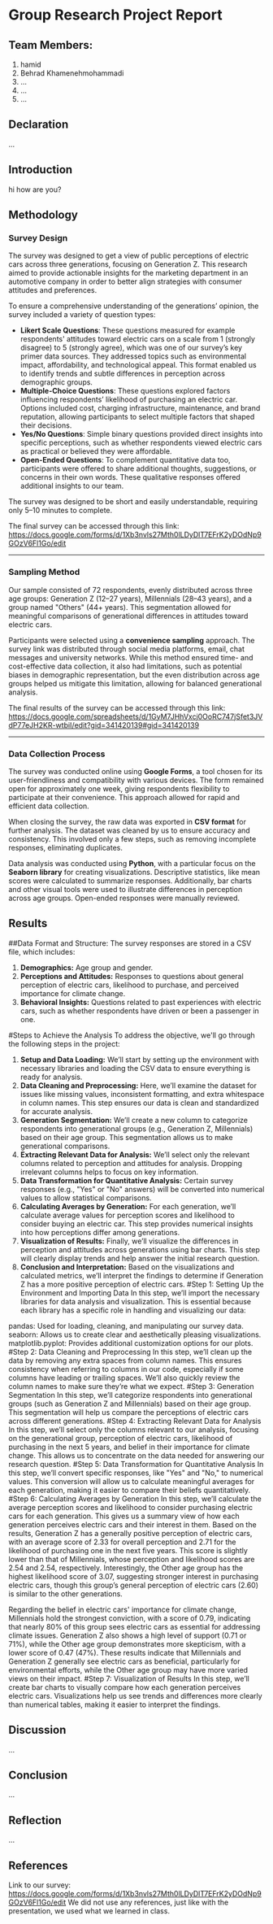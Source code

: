# Group Research Project Report

## Team Members:
1. hamid
2. Behrad Khamenehmohammadi 
3. ... 
4. ... 
5. ... 

## Declaration
... 

## Introduction
hi how are you?

## Methodology

### Survey Design

The survey was designed to get a view of public perceptions of electric cars across three generations, focusing on Generation Z. This research aimed to provide actionable insights for the marketing department in an automotive company in order to better align strategies with consumer attitudes and preferences.

To ensure a comprehensive understanding of the generations’ opinion, the survey included a variety of question types:
- **Likert Scale Questions**: These questions measured for example respondents' attitudes toward electric cars on a scale from 1 (strongly disagree) to 5 (strongly agree), which was one of our survey’s key primer data sources. They addressed topics such as environmental impact, affordability, and technological appeal. This format enabled us to identify trends and subtle differences in perception across demographic groups.
- **Multiple-Choice Questions**: These questions explored factors influencing respondents’ likelihood of purchasing an electric car. Options included cost, charging infrastructure, maintenance, and brand reputation, allowing participants to select multiple factors that shaped their decisions.
- **Yes/No Questions**: Simple binary questions provided direct insights into specific perceptions, such as whether respondents viewed electric cars as practical or believed they were affordable.
- **Open-Ended Questions**: To complement quantitative data too, participants were offered to share additional thoughts, suggestions, or concerns in their own words. These qualitative responses offered additional insights to our team.

The survey was designed to be short and easily understandable, requiring only 5–10 minutes to complete.

The final survey can be accessed through this link: https://docs.google.com/forms/d/1Xb3nvls27Mth0lLDyDlT7EFrK2yDOdNp9GOzV6Fl1Go/edit

---

### Sampling Method

Our sample consisted of 72 respondents, evenly distributed across three age groups: Generation Z (12–27 years), Millennials (28–43 years), and a group named "Others" (44+ years). This segmentation allowed for meaningful comparisons of generational differences in attitudes toward electric cars.



Participants were selected using a **convenience sampling** approach. The survey link was distributed through social media platforms, email, chat messages and university networks. While this method ensured time- and cost-effective data collection, it also had limitations, such as potential biases in demographic representation, but the even distribution across age groups helped us mitigate this limitation, allowing for balanced generational analysis.

The final results of the survey can be accessed through this link: https://docs.google.com/spreadsheets/d/1GyM7JHhVxcj0OoRC747jSfet3JVdP77eJH2KR-wtbiI/edit?gid=341420139#gid=341420139

---

### Data Collection Process

The survey was conducted online using **Google Forms**, a tool chosen for its user-friendliness and compatibility with various devices. The form remained open for approximately one week, giving respondents flexibility to participate at their convenience. This approach allowed for rapid and efficient data collection.

When closing the survey, the raw data was exported in **CSV format** for further analysis. The dataset was cleaned by us to ensure accuracy and consistency. This involved only a few steps, such as removing incomplete responses, eliminating duplicates.

Data analysis was conducted using **Python**, with a particular focus on the **Seaborn library** for creating visualizations. Descriptive statistics, like mean scores were calculated to summarize responses. Additionally, bar charts and other visual tools were used to illustrate differences in perception across age groups. Open-ended responses were manually reviewed.

## Results
##Data Format and Structure:
The survey responses are stored in a CSV file, which includes:
1. **Demographics:**
Age group and gender.
2. **Perceptions and Attitudes:**
Responses to questions about general perception of electric cars, likelihood to purchase, and perceived importance for climate change.
3. **Behavioral Insights:** Questions related to past experiences with electric cars, such as whether respondents have driven or been a passenger in one.

#Steps to Achieve the Analysis
To address the objective, we'll go through the following steps in the project:
1.   **Setup and Data Loading:** We’ll start by setting up the environment with necessary libraries and loading the CSV data to ensure everything is ready for analysis.
2.   **Data Cleaning and Preprocessing:**
Here, we’ll examine the dataset for issues like missing values, inconsistent formatting, and extra whitespace in column names. This step ensures our data is clean and standardized for accurate analysis.
3. **Generation Segmentation:**
We’ll create a new column to categorize respondents into generational groups (e.g., Generation Z, Millennials) based on their age group. This segmentation allows us to make generational comparisons.
4. **Extracting Relevant Data for Analysis:**
We’ll select only the relevant columns related to perception and attitudes for analysis. Dropping irrelevant columns helps to focus on key information.
5. **Data Transformation for Quantitative Analysis:**
Certain survey responses (e.g., "Yes" or "No" answers) will be converted into numerical values to allow statistical comparisons.
6. **Calculating Averages by Generation:**
For each generation, we’ll calculate average values for perception scores and likelihood to consider buying an electric car. This step provides numerical insights into how perceptions differ among generations.
7. **Visualization of Results:**
Finally, we’ll visualize the differences in perception and attitudes across generations using bar charts. This step will clearly display trends and help answer the initial research question.
8. **Conclusion and Interpretation:**
Based on the visualizations and calculated metrics, we’ll interpret the findings to determine if Generation Z has a more positive perception of electric cars.
#Step 1: Setting Up the Environment and Importing Data
In this step, we’ll import the necessary libraries for data analysis and visualization. This is essential because each library has a specific role in handling and visualizing our data:

pandas: Used for loading, cleaning, and manipulating our survey data.
seaborn: Allows us to create clear and aesthetically pleasing visualizations.
matplotlib.pyplot: Provides additional customization options for our plots.
#Step 2: Data Cleaning and Preprocessing
In this step, we’ll clean up the data by removing any extra spaces from column names. This ensures consistency when referring to columns in our code, especially if some columns have leading or trailing spaces. We’ll also quickly review the column names to make sure they’re what we expect.
#Step 3: Generation Segmentation
In this step, we’ll categorize respondents into generational groups (such as Generation Z and Millennials) based on their age group. This segmentation will help us compare the perceptions of electric cars across different generations.
#Step 4: Extracting Relevant Data for Analysis
In this step, we’ll select only the columns relevant to our analysis, focusing on the generational group, perception of electric cars, likelihood of purchasing in the next 5 years, and belief in their importance for climate change. This allows us to concentrate on the data needed for answering our research question.
#Step 5: Data Transformation for Quantitative Analysis
In this step, we’ll convert specific responses, like "Yes" and "No," to numerical values. This conversion will allow us to calculate meaningful averages for each generation, making it easier to compare their beliefs quantitatively.
#Step 6: Calculating Averages by Generation
In this step, we’ll calculate the average perception scores and likelihood to consider purchasing electric cars for each generation. This gives us a summary view of how each generation perceives electric cars and their interest in them.
Based on the results, Generation Z has a generally positive perception of electric cars, with an average score of 2.33 for overall perception and 2.71 for the likelihood of purchasing one in the next five years. This score is slightly lower than that of Millennials, whose perception and likelihood scores are 2.54 and 2.54, respectively. Interestingly, the Other age group has the highest likelihood score of 3.07, suggesting stronger interest in purchasing electric cars, though this group’s general perception of electric cars (2.60) is similar to the other generations.

Regarding the belief in electric cars' importance for climate change, Millennials hold the strongest conviction, with a score of 0.79, indicating that nearly 80% of this group sees electric cars as essential for addressing climate issues. Generation Z also shows a high level of support (0.71 or 71%), while the Other age group demonstrates more skepticism, with a lower score of 0.47 (47%). These results indicate that Millennials and Generation Z generally see electric cars as beneficial, particularly for environmental efforts, while the Other age group may have more varied views on their impact.
#Step 7: Visualization of Results
In this step, we’ll create bar charts to visually compare how each generation perceives electric cars. Visualizations help us see trends and differences more clearly than numerical tables, making it easier to interpret the findings.
## Discussion
... 

## Conclusion
... 

## Reflection
... 

## References
Link to our survey: https://docs.google.com/forms/d/1Xb3nvls27Mth0lLDyDlT7EFrK2yDOdNp9GOzV6Fl1Go/edit
We did not use any references, just like with the presentation, we used what we learned in class.
